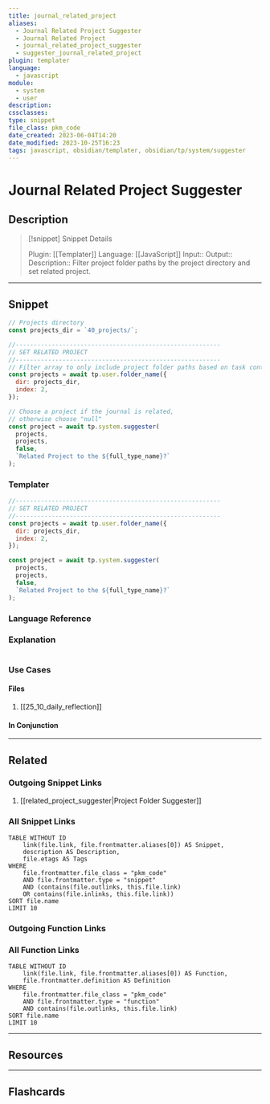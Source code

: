 ```yaml
---
title: journal_related_project
aliases:
  - Journal Related Project Suggester
  - Journal Related Project
  - journal_related_project_suggester
  - suggester_journal_related_project
plugin: templater
language:
  - javascript
module:
  - system
  - user
description:
cssclasses:
type: snippet
file_class: pkm_code
date_created: 2023-06-04T14:20
date_modified: 2023-10-25T16:23
tags: javascript, obsidian/templater, obsidian/tp/system/suggester
---
```

# Journal Related Project Suggester

## Description

> [!snippet] Snippet Details
>
> Plugin: [[Templater]]
> Language: [[JavaScript]]
> Input::
> Output::
> Description:: Filter project folder paths by the project directory and set related project.

---

## Snippet

<!-- Add the full code including explanatory comments  -->

```javascript
// Projects directory
const projects_dir = `40_projects/`;

//---------------------------------------------------------
// SET RELATED PROJECT
//---------------------------------------------------------
// Filter array to only include project folder paths based on task context
const projects = await tp.user.folder_name({
  dir: projects_dir,
  index: 2,
});

// Choose a project if the journal is related,
// otherwise choose "null"
const project = await tp.system.suggester(
  projects,
  projects,
  false,
  `Related Project to the ${full_type_name}?`
);
```

### Templater

<!-- Add the full code excluding explanatory comments  -->

```javascript
//---------------------------------------------------------
// SET RELATED PROJECT
//---------------------------------------------------------
const projects = await tp.user.folder_name({
  dir: projects_dir,
  index: 2,
});

const project = await tp.system.suggester(
  projects,
  projects,
  false,
  `Related Project to the ${full_type_name}?`
);
```

### Language Reference

<!-- Recreate the code with links to files  -->

### Explanation

```javascript

```

### Use Cases

#### Files

1. [[25_10_daily_reflection]]

#### In Conjunction

---

## Related

### Outgoing Snippet Links

1. [[related_project_suggester|Project Folder Suggester]]

### All Snippet Links

<!-- Query limit 10  -->

```dataview
TABLE WITHOUT ID
	link(file.link, file.frontmatter.aliases[0]) AS Snippet,
	description AS Description,
	file.etags AS Tags
WHERE
	file.frontmatter.file_class = "pkm_code"
	AND file.frontmatter.type = "snippet"
	AND (contains(file.outlinks, this.file.link)
	OR contains(file.inlinks, this.file.link))
SORT file.name
LIMIT 10
```

### Outgoing Function Links

<!-- Link related functions here -->

### All Function Links

<!-- Query limit 10  -->

```dataview
TABLE WITHOUT ID
	link(file.link, file.frontmatter.aliases[0]) AS Function,
	file.frontmatter.definition AS Definition
WHERE
	file.frontmatter.file_class = "pkm_code"
	AND file.frontmatter.type = "function"
	AND contains(file.outlinks, this.file.link)
SORT file.name
LIMIT 10
```

---

## Resources

---

## Flashcards
